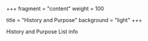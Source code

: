 +++
fragment = "content"
weight = 100

title = "History and Purpose"
background = "light"
+++

History and Purpose List info

<!--more-->


